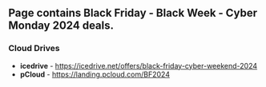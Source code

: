 ## Page contains Black Friday - Black Week - Cyber Monday 2024 deals.

### Cloud Drives 
- **icedrive** - https://icedrive.net/offers/black-friday-cyber-weekend-2024
- **pCloud** - https://landing.pcloud.com/BF2024 <br>


